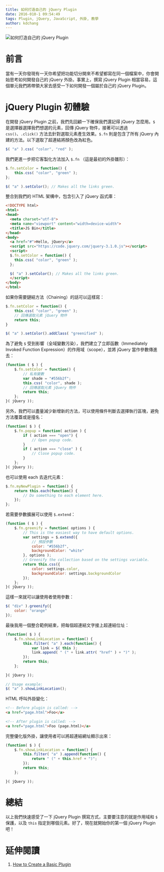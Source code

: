 ```yaml
---
title: 如何打造自己的 jQuery Plugin
date: 2016-010-1 09:54:49
tags: Plugin, jQuery, JavaScript, 外掛, 教學
author: kdchang
---
```


![如何打造自己的 jQuery Plugin ](jquery.jpg)

# 前言
當有一天你發現有一天你希望把功能切分開來不希望都寫在同一個檔案中，你會開始思考如何開發自己的 jQuery 外掛。事實上，撰寫 jQuery Plugin 相當容易，這個單元我們將帶領大家去感受一下如何開發一個屬於自己的 jQuery Plugin。

# jQuery Plugin 初體驗
在開發 jQuery Plugin 之前，我們先回顧一下確保我們還記得 jQuery 怎麼用。`$` 是選擇器選擇我們想選的元素，回傳 jQuery 物件，接著可以透過 `css()`、`.click()` 方法去針對選取元素產生效果。`$.fn` 則是包含了所有 jQuery 內建的方法。以下選取了超連結將顏色改為紅色。

```javascript
$( "a" ).css( "color", "red" );
```

我們更進一步把它客製化方法加入 `$.fn` （這是最初的外掛雛形）：

```javascript
$.fn.setColor = function() {
    this.css( "color", "green" );
};
 
$( "a" ).setColor(); // Makes all the links green.
```

整合到我們的 HTML 架構中，包含引入了 jQuery 函式庫：

```html
<!DOCTYPE html>
<html>
<head>
  <meta charset="utf-8">
  <meta name="viewport" content="width=device-width">
  <title>JS Bin</title>
</head>
<body>
  <a href="#">Hello, jQuery</a>
  <script src="https://code.jquery.com/jquery-3.1.0.js"></script>
  <script>
  $.fn.setColor = function() {
    this.css( "color", "green" );
  };
 
  $( "a" ).setColor(); // Makes all the links green.
  </script>
</body>
</html>
```

如果你需要鏈結方法（Chaining）的話可以這樣寫：

```javascript
$.fn.setColor = function() {
    this.css( "color", "green" );
    // 回傳選取元素 jQuery 物件
    return this;
}
 
$( "a" ).setColor().addClass( "greenified" );
```

為了避免 `$` 受到影響（全域變數污染），我們建立了立即函數（Immediately Invoked Function Expression）的作用域（scope），並將 jQuery 當作參數傳進去：

```javascript
(function ( $ ) {
    $.fn.setColor = function() {
    	// 私有變數
        var shade = "#556b2f";
        this.css( "color", shade );
        // 回傳選取元素 jQuery 物件
        return this;
    };
}( jQuery ));
```

另外，我們可以盡量減少新增新的方法，可以使用條件判斷去選擇執行區塊，避免方法覆蓋或是撞名：

```javascript
(function( $ ) {
    $.fn.popup = function( action ) { 
        if ( action === "open") {
            // Open popup code.
        }
        if ( action === "close" ) {
            // Close popup code.
        }
    };
}( jQuery ));
```

也可以使用 each 去迭代元素：

```javascript
$.fn.myNewPlugin = function() {
    return this.each(function() {
        // Do something to each element here.
    });
};
```

若需要參數擴展可以使用 `$.extend`：

```javascript
(function ( $ ) { 
    $.fn.greenify = function( options ) {
        // This is the easiest way to have default options.
        var settings = $.extend({
            // 預設參數
            color: "#556b2f",
            backgroundColor: "white"
        }, options );
        // Greenify the collection based on the settings variable.
        return this.css({
            color: settings.color,
            backgroundColor: settings.backgroundColor
        });
    };
}( jQuery ));
```

這樣一來就可以讓使用者使用參數：

```javascript
$( "div" ).greenify({
    color: "orange"
});
```

最後我用一個整合範例結束，把每個超連結文字接上超連結位址：

```javascript
(function( $ ) {
    $.fn.showLinkLocation = function() {
        this.filter( "a" ).each(function() {
            var link = $( this );
            link.append( " (" + link.attr( "href" ) + ")" );
        });
        return this;
    };
 
}( jQuery ));
 
// Usage example:
$( "a" ).showLinkLocation();
```

HTML 呼叫外掛變化：

```html
<!-- Before plugin is called: -->
<a href="page.html">Foo</a>
 
<!-- After plugin is called: -->
<a href="page.html">Foo (page.html)</a>

```

完整優化版外掛，讓使用者可以將超連結網址顯示出來：

```javascript
(function( $ ) {
    $.fn.showLinkLocation = function() {
        this.filter( "a" ).append(function() {
            return " (" + this.href + ")";
        });
        return this;
    };
 
}( jQuery ));
```

# 總結
以上我們快速感受了一下 jQuery Plugin 撰寫方式，主要要注意的就是作用域和 `$` 保護，以及 `this` 指定到哪個元素。好了，現在就開始你的第一個 jQuery Plugin 吧！

# 延伸閱讀
1. [How to Create a Basic Plugin](https://learn.jquery.com/plugins/basic-plugin-creation/)